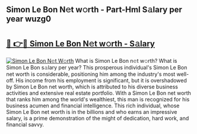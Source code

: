 ## Simon Le Bon N𝚎t w𝚘rth - Part-HmI S𝚊lary per year wuzg0

# <h2><a href="http://gc0dx2f.nevu.top/?p=Simon+Le+Bon">🔗 👉🔴 Simon Le Bon N𝚎t w𝚘rth - S𝚊lary</a></h2>

[![Simon Le Bon N𝚎t W𝚘rth](https://i.imgur.com/Oavwk0R.jpeg)](http://gc0dx2f.nevu.top/?p=Simon+Le+Bon)
What is Simon Le Bon n𝚎t w𝚘rth? What is Simon Le Bon s𝚊lary per year?
This prosperous individual's Simon Le Bon net worth is considerable, positioning him among the industry's most well-off. His income from his employment is significant, but it is overshadowed by Simon Le Bon net worth, which is attributed to his diverse business activities and extensive real estate portfolio. With a Simon Le Bon net worth that ranks him among the world's wealthiest, this man is recognized for his business acumen and financial intelligence. This rich individual, whose Simon Le Bon net worth is in the billions and who earns an impressive salary, is a prime demonstration of the might of dedication, hard work, and financial savvy.
